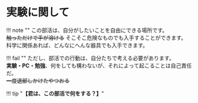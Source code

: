 # 実験に関して
!!! note ""
    この部活は、自分がしたいことを自由にできる場所です。  
     ~~触っただけで手が溶ける~~ そこそこ危険なものでも入手することができます。  
    科学に関係あれば、どんなにへんな器具でも入手できます。  

!!! fail ""
    ただし、部活での行動は、自分たちで考える必要があります。  
    **実験・PC・勉強**、何をしても構わないが、それによって起こることは自己責任だ。  
     ~~一度退部しかけたやつおる~~ 
  
  
!!! tip "**【君は、この部活で何をする？】**"
  

